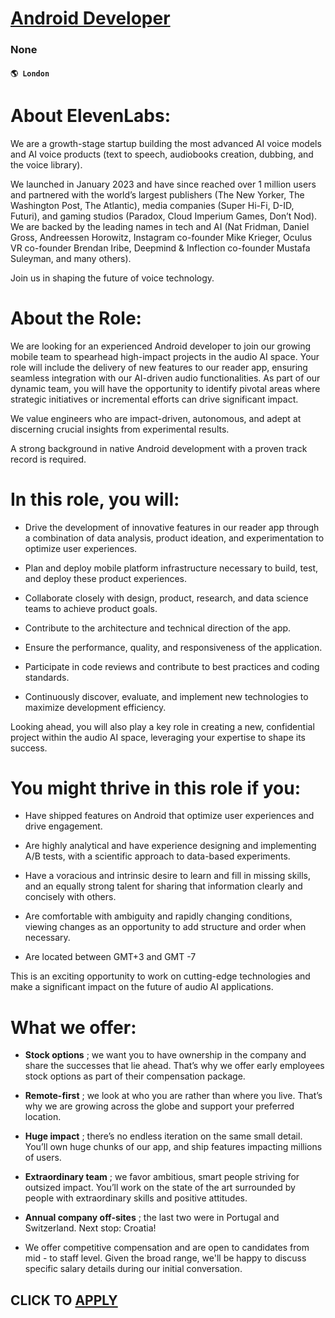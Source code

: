 # [Android Developer](https://www.remotewlb.com/apply/android-developer-125392)  
### None  
#### `🌎 London`  

# **About ElevenLabs:**

We are a growth-stage startup building the most advanced AI voice models and AI voice products (text to speech, audiobooks creation, dubbing, and the voice library).

We launched in January 2023 and have since reached over 1 million users and partnered with the world’s largest publishers (The New Yorker, The Washington Post, The Atlantic), media companies (Super Hi-Fi, D-ID, Futuri), and gaming studios (Paradox, Cloud Imperium Games, Don’t Nod). We are backed by the leading names in tech and AI (Nat Fridman, Daniel Gross, Andreessen Horowitz, Instagram co-founder Mike Krieger, Oculus VR co-founder Brendan Iribe, Deepmind & Inflection co-founder Mustafa Suleyman, and many others).

Join us in shaping the future of voice technology.

#  **About the Role:**

We are looking for an experienced Android developer to join our growing mobile team to spearhead high-impact projects in the audio AI space. Your role will include the delivery of new features to our reader app, ensuring seamless integration with our AI-driven audio functionalities. As part of our dynamic team, you will have the opportunity to identify pivotal areas where strategic initiatives or incremental efforts can drive significant impact.

We value engineers who are impact-driven, autonomous, and adept at discerning crucial insights from experimental results.

A strong background in native Android development with a proven track record is required.

#  **In this role, you will:**

  * Drive the development of innovative features in our reader app through a combination of data analysis, product ideation, and experimentation to optimize user experiences.

  * Plan and deploy mobile platform infrastructure necessary to build, test, and deploy these product experiences.

  * Collaborate closely with design, product, research, and data science teams to achieve product goals.

  * Contribute to the architecture and technical direction of the app.

  * Ensure the performance, quality, and responsiveness of the application.

  * Participate in code reviews and contribute to best practices and coding standards.

  * Continuously discover, evaluate, and implement new technologies to maximize development efficiency.

Looking ahead, you will also play a key role in creating a new, confidential project within the audio AI space, leveraging your expertise to shape its success.

#  **You might thrive in this role if you:**

  * Have shipped features on Android that optimize user experiences and drive engagement.

  * Are highly analytical and have experience designing and implementing A/B tests, with a scientific approach to data-based experiments.

  * Have a voracious and intrinsic desire to learn and fill in missing skills, and an equally strong talent for sharing that information clearly and concisely with others.

  * Are comfortable with ambiguity and rapidly changing conditions, viewing changes as an opportunity to add structure and order when necessary.

  * Are located between GMT+3 and GMT -7

This is an exciting opportunity to work on cutting-edge technologies and make a significant impact on the future of audio AI applications.

#  **What we offer:**

  *  **Stock options** ; we want you to have ownership in the company and share the successes that lie ahead. That’s why we offer early employees stock options as part of their compensation package.

  *  **Remote-first** ; we look at who you are rather than where you live. That’s why we are growing across the globe and support your preferred location.

  *  **Huge impact** ; there’s no endless iteration on the same small detail. You’ll own huge chunks of our app, and ship features impacting millions of users.

  *  **Extraordinary team** ; we favor ambitious, smart people striving for outsized impact. You’ll work on the state of the art surrounded by people with extraordinary skills and positive attitudes.

  *  **Annual company off-sites** ; the last two were in Portugal and Switzerland. Next stop: Croatia!

  * We offer competitive compensation and are open to candidates from mid - to staff level. Given the broad range, we'll be happy to discuss specific salary details during our initial conversation.

  
## CLICK TO [APPLY](https://www.remotewlb.com/apply/android-developer-125392)


